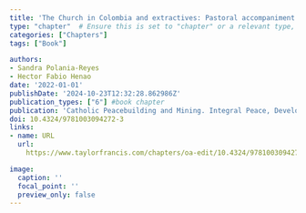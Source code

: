 ```yaml
---
title: 'The Church in Colombia and extractives: Pastoral accompaniment using an eco-theology of peace'
type: "chapter"  # Ensure this is set to "chapter" or a relevant type, not "publication"
categories: ["Chapters"]
tags: ["Book"]

authors:
- Sandra Polania-Reyes
- Hector Fabio Henao
date: '2022-01-01'
publishDate: '2024-10-23T12:32:28.862986Z'
publication_types: ["6"] #book chapter
publication: 'Catholic Peacebuilding and Mining. Integral Peace, Development and Ecology'
doi: 10.4324/9781003094272-3
links:
- name: URL
  url: 
    https://www.taylorfrancis.com/chapters/oa-edit/10.4324/9781003094272-3/church-colombia-extractives-pastoral-accompaniment-using-eco-theology-peace-1-sandra-polan%C3%ADa-reyes-h%C3%A9ctor-fabio-henao

image:
  caption: ''
  focal_point: ''
  preview_only: false
---
```

